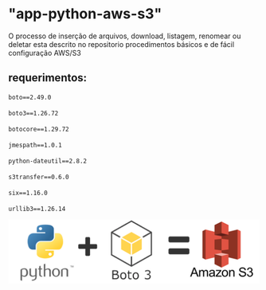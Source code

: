 # "app-python-aws-s3" 

O processo de inserção de arquivos, download, listagem, renomear ou deletar esta descrito no repositorio
procedimentos básicos e de fácil configuração AWS/S3

## requerimentos:

    boto==2.49.0

    boto3==1.26.72

    botocore==1.29.72

    jmespath==1.0.1

    python-dateutil==2.8.2

    s3transfer==0.6.0

    six==1.16.0

    urllib3==1.26.14
   ![Screenshot](python_aws_s3_h.png)
    
